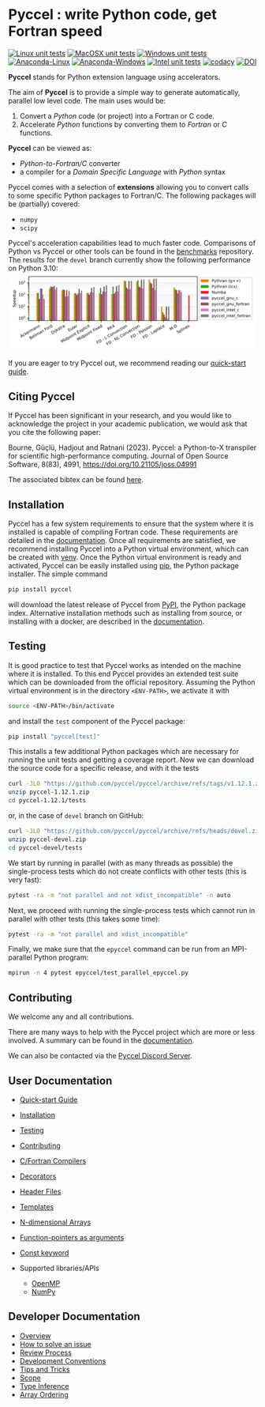 # Pyccel : write Python code,  get Fortran speed

 [![Linux unit tests](https://github.com/pyccel/pyccel/actions/workflows/linux.yml/badge.svg?branch=devel&event=push)](https://github.com/pyccel/pyccel/actions/workflows/linux.yml) [![MacOSX unit tests](https://github.com/pyccel/pyccel/actions/workflows/macosx.yml/badge.svg?branch=devel&event=push)](https://github.com/pyccel/pyccel/actions/workflows/macosx.yml) [![Windows unit tests](https://github.com/pyccel/pyccel/actions/workflows/windows.yml/badge.svg?branch=devel&event=push)](https://github.com/pyccel/pyccel/actions/workflows/windows.yml) [![Anaconda-Linux](https://github.com/pyccel/pyccel/actions/workflows/anaconda_linux.yml/badge.svg?branch=devel&event=push)](https://github.com/pyccel/pyccel/actions/workflows/anaconda_linux.yml) [![Anaconda-Windows](https://github.com/pyccel/pyccel/actions/workflows/anaconda_windows.yml/badge.svg?branch=devel&event=push)](https://github.com/pyccel/pyccel/actions/workflows/anaconda_windows.yml) [![Intel unit tests](https://github.com/pyccel/pyccel/actions/workflows/intel.yml/badge.svg?branch=devel&event=push)](https://github.com/pyccel/pyccel/actions/workflows/intel.yml) [![codacy](https://app.codacy.com/project/badge/Grade/9723f47b95db491886a0e78339bd4698)](https://www.codacy.com/gh/pyccel/pyccel?utm_source=github.com&utm_medium=referral&utm_content=pyccel/pyccel&utm_campaign=Badge_Grade) [![DOI](https://joss.theoj.org/papers/10.21105/joss.04991/status.svg)](https://doi.org/10.21105/joss.04991)

**Pyccel** stands for Python extension language using accelerators.

The aim of **Pyccel** is to provide a simple way to generate automatically, parallel low level code. The main uses would be:

1.  Convert a _Python_ code (or project) into a Fortran or C code.
2.  Accelerate _Python_ functions by converting them to _Fortran_ or _C_ functions.

**Pyccel** can be viewed as:

-   _Python-to-Fortran/C_ converter
-   a compiler for a _Domain Specific Language_ with _Python_ syntax

Pyccel comes with a selection of **extensions** allowing you to convert calls to some specific Python packages to Fortran/C. The following packages will be (partially) covered:

-   `numpy`
-   `scipy`

Pyccel's acceleration capabilities lead to much faster code. Comparisons of Python vs Pyccel or other tools can be found in the [benchmarks](https://github.com/pyccel/pyccel-benchmarks) repository.
The results for the `devel` branch currently show the following performance on Python 3.10:
![Pyccel execution times for devel branch](https://raw.githubusercontent.com/pyccel/pyccel-benchmarks/main/version_specific_results/devel_performance_310_execution.svg)

If you are eager to try Pyccel out, we recommend reading our [quick-start guide](https://github.com/pyccel/pyccel/blob/devel/docs/quickstart.md).

## Citing Pyccel

If Pyccel has been significant in your research, and you would like to acknowledge the project in your academic publication, we would ask that you cite the following paper:

Bourne, Güçlü, Hadjout and Ratnani (2023). Pyccel: a Python-to-X transpiler for scientific high-performance computing. Journal of Open Source Software, 8(83), 4991, <https://doi.org/10.21105/joss.04991>

The associated bibtex can be found [here](https://github.com/pyccel/pyccel/blob/devel/pyccel.bib).

## Installation

Pyccel has a few system requirements to ensure that the system where it is installed is capable of compiling Fortran code.
These requirements are detailed in the [documentation](https://github.com/pyccel/pyccel/blob/devel/docs/installation.md).
Once all requirements are satisfied, we recommend installing Pyccel into a Python virtual environment, which can be created with [venv](https://packaging.python.org/en/latest/guides/installing-using-pip-and-virtual-environments/#creating-a-virtual-environment).
Once the Python virtual environment is ready and activated, Pyccel can be easily installed using [pip](https://github.com/pypa/pip?tab=readme-ov-file#pip---the-python-package-installer), the Python package installer.
The simple command

```sh
pip install pyccel
```

will download the latest release of Pyccel from [PyPI](https://pypi.org/project/pyccel/), the Python package index.
Alternative installation methods such as installing from source, or installing with a docker, are described in the [documentation](https://github.com/pyccel/pyccel/blob/devel/docs/installation.md).

## Testing

It is good practice to test that Pyccel works as intended on the machine where it is installed.
To this end Pyccel provides an extended test suite which can be downloaded from the official repository.
Assuming the Python virtual environment is in the directory `<ENV-PATH>`, we activate it with

```sh
source <ENV-PATH>/bin/activate
```

and install the `test` component of the Pyccel package:

```sh
pip install "pyccel[test]"
```

This installs a few additional Python packages which are necessary for running the unit tests and getting a coverage report.
Now we can download the source code for a specific release, and with it the tests

```sh
curl -JLO "https://github.com/pyccel/pyccel/archive/refs/tags/v1.12.1.zip"
unzip pyccel-1.12.1.zip
cd pyccel-1.12.1/tests
```

or, in the case of `devel` branch on GitHub:

```sh
curl -JLO "https://github.com/pyccel/pyccel/archive/refs/heads/devel.zip"
unzip pyccel-devel.zip
cd pyccel-devel/tests
```

We start by running in parallel (with as many threads as possible) the single-process tests which do not create conflicts with other tests (this is very fast):

```sh
pytest -ra -m "not parallel and not xdist_incompatible" -n auto
```

Next, we proceed with running the single-process tests which cannot run in parallel with other tests (this takes some time):

```sh
pytest -ra -m "not parallel and xdist_incompatible"
```

Finally, we make sure that the `epyccel` command can be run from an MPI-parallel Python program:

```sh
mpirun -n 4 pytest epyccel/test_parallel_epyccel.py
```

## Contributing

We welcome any and all contributions.

There are many ways to help with the Pyccel project which are more or less involved.
A summary can be found in the [documentation](https://github.com/pyccel/pyccel/blob/devel/docs/CONTRIBUTING.md).

We can also be contacted via the [Pyccel Discord Server](https://discord.gg/2Q6hwjfFVb).

## User Documentation

-   [Quick-start Guide](https://github.com/pyccel/pyccel/blob/devel/docs/quickstart.md)

-   [Installation](https://github.com/pyccel/pyccel/blob/devel/docs/installation.md)

-   [Testing](https://github.com/pyccel/pyccel/blob/devel/docs/testing.md)

-   [Contributing](https://github.com/pyccel/pyccel/blob/devel/docs/CONTRIBUTING.md)

-   [C/Fortran Compilers](https://github.com/pyccel/pyccel/blob/devel/docs/compiler.md)

-   [Decorators](https://github.com/pyccel/pyccel/blob/devel/docs/decorators.md)

-   [Header Files](https://github.com/pyccel/pyccel/blob/devel/docs/header-files.md)

-   [Templates](https://github.com/pyccel/pyccel/blob/devel/docs/templates.md)

-   [N-dimensional Arrays](https://github.com/pyccel/pyccel/blob/devel/docs/ndarrays.md)

-   [Function-pointers as arguments](https://github.com/pyccel/pyccel/blob/devel/docs/function-pointers-as-arguments.md)

-   [Const keyword](https://github.com/pyccel/pyccel/blob/devel/docs/const_keyword.md)

-   Supported libraries/APIs
    -   [OpenMP](https://github.com/pyccel/pyccel/blob/devel/docs/openmp.md)
    -   [NumPy](https://github.com/pyccel/pyccel/blob/devel/docs/numpy-functions.md)

## Developer Documentation

-   [Overview](https://github.com/pyccel/pyccel/blob/devel/developer_docs/overview.md)
-   [How to solve an issue](https://github.com/pyccel/pyccel/blob/devel/developer_docs/how_to_solve_an_issue.md)
-   [Review Process](https://github.com/pyccel/pyccel/blob/devel/developer_docs/review_process.md)
-   [Development Conventions](https://github.com/pyccel/pyccel/blob/devel/developer_docs/development_conventions.md)
-   [Tips and Tricks](https://github.com/pyccel/pyccel/blob/devel/developer_docs/tips_and_tricks.md)
-   [Scope](https://github.com/pyccel/pyccel/blob/devel/developer_docs/scope.md)
-   [Type Inference](https://github.com/pyccel/pyccel/blob/devel/developer_docs/type_inference.md)
-   [Array Ordering](https://github.com/pyccel/pyccel/blob/devel/developer_docs/order_docs.md)
